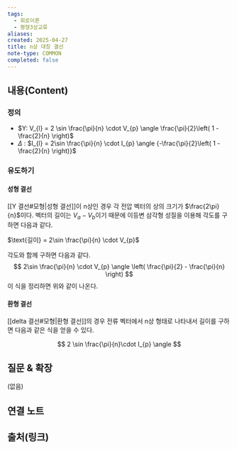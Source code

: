 ```yaml
---
tags:
  - 회로이론
  - 평형3상교류
aliases: 
created: 2025-04-27
title: n상 대칭 결선
note-type: COMMON
completed: false
---
```


## 내용(Content)

### 정의

- $Y: V_{l} = 2 \sin \frac{\pi}{n} \cdot V_{p} \angle \frac{\pi}{2}\left( 1 - \frac{2}{n} \right)$
- $\Delta$ : $I_{l} = 2\sin \frac{\pi}{n} \cdot I_{p} \angle {-\frac{\pi}{2}\left( 1 -\frac{2}{n} \right)}$


### 유도하기

#### 성형 결선

[[Y 결선#모형|성형 결선]]이 n상인 경우 각 전압 벡터의 상의 크기가 $\frac{2\pi}{n}$이다. 벡터의 길이는 $V_{a} - V_{b}$이기 때문에 이등변 삼각형 성질을 이용해 각도를 구하면 다음과 같다.

$\text{길이} = 2\sin \frac{\pi}{n} \cdot V_{p}$

각도와 함께 구하면 다음과 같다.
$$
2\sin \frac{\pi}{n} \cdot V_{p} \angle \left( \frac{\pi}{2} - \frac{\pi}{n} \right)
$$
이 식을 정리하면 위와 같이 나온다.

#### 환형 결선

[[delta 결선#모형|환형 결선]]의 경우 전류 벡터에서 n상 형태로 나타내서 길이를 구하면 다음과 같은 식을 얻을 수 있다.

$$
2 \sin \frac{\pi}{n}\cdot I_{p} \angle 
$$

## 질문 & 확장

(없음)

## 연결 노트

## 출처(링크)

